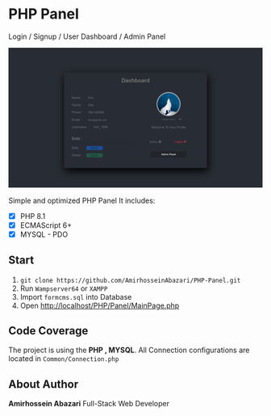 # PHP Panel

Login / Signup / User Dashboard / Admin Panel


<img width="800" alt="React Musci Player Screenshot" src="./img.png"/>

Simple and optimized PHP Panel It includes: 


- [x] PHP 8.1
- [x] ECMAScript 6+
- [x] MYSQL - PDO

## Start

1. `git clone https://github.com/AmirhosseinAbazari/PHP-Panel.git`
2. Run `Wampserver64` or `XAMPP`
3. Import `formcms.sql` into Database
4. Open [http://localhost/PHP/Panel/MainPage.php](http://localhost/PHP/Panel/MainPage.php)

## Code Coverage

The project is using the <strong>PHP , MYSQL</strong>. All Connection configurations are located in `Common/Connection.php`

## About Author

<strong>Amirhossein Abazari</strong> Full-Stack Web Developer
